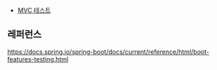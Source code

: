 
* [MVC 테스트](https://github.com/gnosia93/spring-sample/edit/master/documentation/tdd/spring-boot-test-mvc.md)


## 레퍼런스 ##

https://docs.spring.io/spring-boot/docs/current/reference/html/boot-features-testing.html
